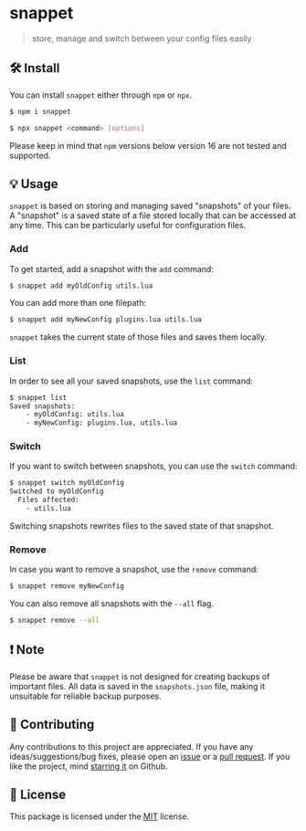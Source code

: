 # snappet
> store, manage and switch between your config files easily

## 🛠️ Install
You can install `snappet` either through `npm` or `npx`.

```bash
$ npm i snappet
```

```bash
$ npx snappet <command> [options]
```

Please keep in mind that `npm` versions below version 16 are not tested and supported.

## 💡 Usage

`snappet` is based on storing and managing saved "snapshots" of your files. A "snapshot" is a saved state of a file stored locally that can be accessed at any time. This can be particularly useful for configuration files.

### Add
To get started, add a snapshot with the `add` command:
```bash
$ snappet add myOldConfig utils.lua
```
You can add more than one filepath:
```bash
$ snappet add myNewConfig plugins.lua utils.lua
```
`snappet` takes the current state of those files and saves them locally.
### List
In order to see all your saved snapshots, use the `list` command:
```bash
$ snappet list
Saved snapshots:
    - myOldConfig: utils.lua
    - myNewConfig: plugins.lua, utils.lua
```
### Switch
If you want to switch between snapshots, you can use the `switch` command:
```bash
$ snappet switch myOldConfig
Switched to myOldConfig
  Files affected:
    - utils.lua
```
Switching snapshots rewrites files to the saved state of that snapshot.

### Remove
In case you want to remove a snapshot, use the `remove` command:
```bash
$ snappet remove myNewConfig
```
You can also remove all snapshots with the `--all` flag.

```bash
$ snappet remove --all
```

## ❗ Note
Please be aware that `snappet` is not designed for creating backups of important files. All data is saved in the `snapshots.json` file, making it unsuitable for reliable backup purposes.

## 🚧 Contributing

Any contributions to this project are appreciated. If you have any ideas/suggestions/bug fixes, please open an [issue](https://github.com/ad4mx/snappet/issues) or a [pull request](https://github.com/ad4mx/snappet/pulls). If you like the project, mind [starring it](https://github.com/ad4mx/snappet) on Github.

## 📑 License

This package is licensed under the [MIT](./LICENSE) license.

